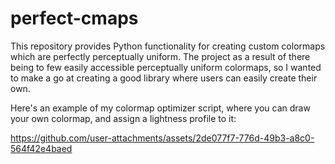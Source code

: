 # perfect-cmaps
This repository provides Python functionality for creating custom colormaps which are perfectly perceptually uniform.
The project as a result of there being to few easily accessible perceptually uniform colormaps, so I wanted to make a go at creating a good library where users can easily create their own.

Here's an example of my colormap optimizer script, where you can draw your own colormap, and assign a lightness profile to it:


https://github.com/user-attachments/assets/2de077f7-776d-49b3-a8c0-564f42e4baed

